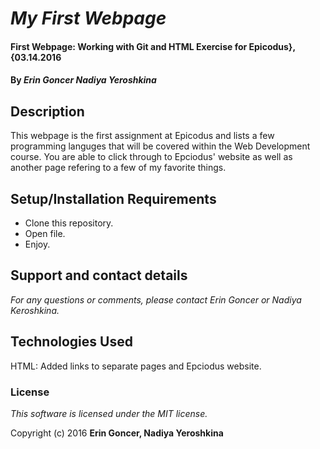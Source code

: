 # _My First Webpage_

#### First Webpage: Working with Git and HTML Exercise for Epicodus}, {03.14.2016

#### By _**Erin Goncer Nadiya Yeroshkina**_

## Description

This webpage is the first assignment at Epicodus and lists a few programming languges that will be covered within the Web Development course. You are able to click through to Epciodus' website as well as another page refering to a few of my favorite things.

## Setup/Installation Requirements

* Clone this repository.
* Open file.
* Enjoy.

## Support and contact details

_For any questions or comments, please contact Erin Goncer or Nadiya Keroshkina._

## Technologies Used

HTML: Added links to separate pages and Epciodus website.

### License

*This software is licensed under the MIT license.*

Copyright (c) 2016 **Erin Goncer, Nadiya Yeroshkina**
